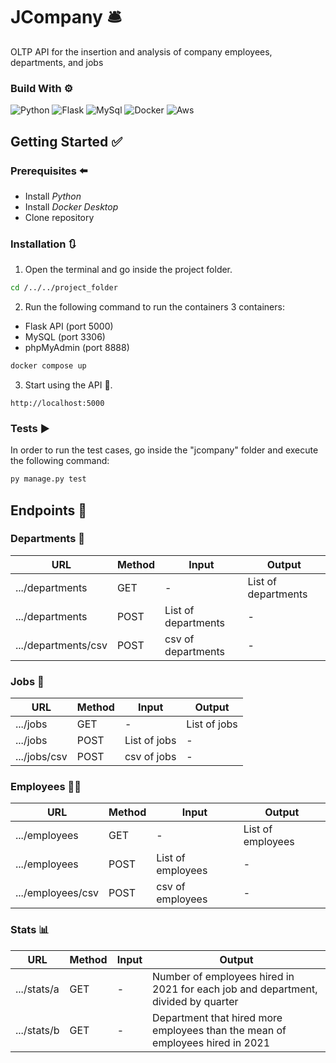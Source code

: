 # JCompany 🛎️

OLTP API for the insertion and analysis of company employees, departments, and jobs

### Build With ⚙️

![Python](https://img.shields.io/badge/Python-14354C?style=for-the-badge&logo=python&logoColor=white)
![Flask](https://img.shields.io/badge/Flask-000000?style=for-the-badge&logo=flask&logoColor=white)
![MySql](https://img.shields.io/badge/MySQL-005C84?style=for-the-badge&logo=mysql&logoColor=white)
![Docker](https://img.shields.io/badge/Docker-2CA5E0?style=for-the-badge&logo=docker&logoColor=white)
![Aws](https://img.shields.io/badge/Amazon_AWS-FF9900?style=for-the-badge&logo=amazonaws&logoColor=white)

## Getting Started ✅

### Prerequisites ⬅️

- Install *Python*
- Install *Docker Desktop*
- Clone repository

### Installation 🔃

1. Open the terminal and go inside the project folder.

```sh
cd /../../project_folder
```

2. Run the following command to run the containers 3 containers:

- Flask API (port 5000)
- MySQL (port 3306)
- phpMyAdmin (port 8888)

```sh
docker compose up
```

3. Start using the API 🤗.

```
http://localhost:5000
```

### Tests ▶️

In order to run the test cases, go inside the "jcompany" folder and execute the following command:

```sh
py manage.py test
```

## Endpoints 📡

### Departments 🏢

| URL | Method | Input | Output |
|---|---|---|---|
| .../departments | GET | - | List of departments
| .../departments | POST | List of departments | - |
| .../departments/csv | POST | csv of departments | - |

### Jobs 🔨

| URL | Method | Input | Output |
|---|---|---|---|
| .../jobs | GET | - | List of jobs
| .../jobs | POST | List of jobs | - |
| .../jobs/csv | POST | csv of jobs | - |

### Employees 👷‍♂️

| URL | Method | Input | Output |
|---|---|---|---|
| .../employees | GET | - | List of employees
| .../employees | POST | List of employees | - |
| .../employees/csv | POST | csv of employees | - |

### Stats 📊

| URL | Method | Input | Output |
|---|---|---|---|
| .../stats/a | GET | - | Number of employees hired in 2021 for each job and department, divided by quarter |
| .../stats/b | GET | - | Department that hired more employees than the mean of employees hired in 2021 |
